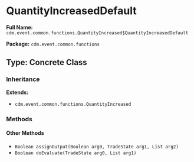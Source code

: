 # QuantityIncreasedDefault

**Full Name:** `cdm.event.common.functions.QuantityIncreased$QuantityIncreasedDefault`

**Package:** `cdm.event.common.functions`

## Type: Concrete Class

### Inheritance

**Extends:**
- `cdm.event.common.functions.QuantityIncreased`

### Methods

#### Other Methods

- `Boolean assignOutput(Boolean arg0, TradeState arg1, List arg2)`
- `Boolean doEvaluate(TradeState arg0, List arg1)`

